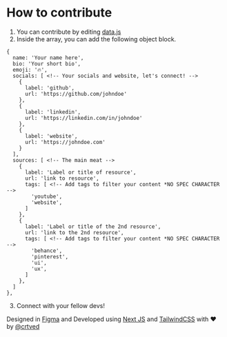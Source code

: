 # How to contribute
1. You can contribute by editing [data.js](https://github.com/crtved/prtflio/blob/main/components/data.js)
2. Inside the array, you can add the following object block.

```
{
  name: 'Your name here',
  bio: 'Your short bio',
  emoji: '🔥',
  socials: [ <!-- Your socials and website, let's connect! -->
    {
      label: 'github',
      url: 'https://github.com/johndoe'
    },
    {
      label: 'linkedin',
      url: 'https://linkedin.com/in/johndoe'
    },
    {
      label: 'website',
      url: 'https://johndoe.com'
    }
  ],
  sources: [ <!-- The main meat -->
    {
      label: 'Label or title of resource',
      url: 'link to resource',
      tags: [ <!-- Add tags to filter your content *NO SPEC CHARACTER -->
        'youtube',
        'website',
      ]
    },
    {
      label: 'Label or title of the 2nd resource',
      url: 'link to the 2nd resource',
      tags: [ <!-- Add tags to filter your content *NO SPEC CHARACTER -->
        'behance',
        'pinterest',
        'ui',
        'ux',
      ]
    },
  ]
},
  ```
  3. Connect with your fellow devs! 

Designed in [Figma](https://figma.com/) and Developed using [Next JS](https://nextjs.org/) and [TailwindCSS](https://tailwindcss.com/) with ❤️ by [@crtved](https://artsandiego.dev)

